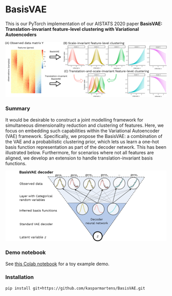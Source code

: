 # BasisVAE

This is our PyTorch implementation of our AISTATS 2020 paper **BasisVAE: Translation-invariant feature-level clustering with Variational Autoencoders**

![](fig/BasisVAE_schema.png)

### Summary

It would be desirable to construct a joint modelling framework for simultaneous dimensionality reduction and clustering of features. Here, we focus on embedding such capabilities within the Variational Autoencoder (VAE) framework. Specifically, we propose the BasisVAE: a combination of the VAE and a probabilistic clustering prior, which lets us learn a one-hot basis function representation as part of the decoder network. This has been illustrated below.  Furthermore, for scenarios where not all features are aligned, we develop an extension to handle translation-invariant basis functions.

![](fig/decoder_with_whitespace.png)

### Demo notebook

See [this Colab notebook](https://colab.research.google.com/drive/1q8rp3k4aAzog3rhsF2at76wysMSqddO5) for a toy example demo. 

### Installation

```
pip install git+https://github.com/kasparmartens/BasisVAE.git
```
